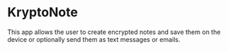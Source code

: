 # KryptoNote
This app allows the user to create encrypted notes and save them on the device or optionally send them as text messages or emails.
